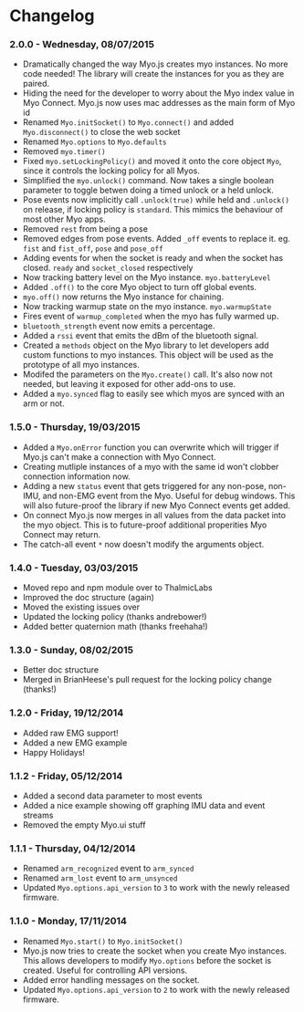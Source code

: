 # Changelog


### 2.0.0 - Wednesday, 08/07/2015
* Dramatically changed the way Myo.js creates myo instances. No more code needed! The library will create the instances for you as they are paired.
* Hiding the need for the developer to worry about the Myo index value in Myo Connect. Myo.js now uses mac addresses as the main form of Myo id
* Renamed `Myo.initSocket()` to `Myo.connect()` and added `Myo.disconnect()` to close the web socket
* Renamed `Myo.options` to `Myo.defaults`
* Removed `myo.timer()`
* Fixed `myo.setLockingPolicy()` and moved it onto the core object `Myo`, since it controls the locking policy for all Myos.
* Simplified the `myo.unlock()` command. Now takes a single boolean parameter to toggle betwen doing a timed unlock or a held unlock.
* Pose events now implicitly call `.unlock(true)` while held and `.unlock()` on release, if locking policy is `standard`. This mimics the behaviour of most other Myo apps.
* Removed `rest` from being a pose
* Removed edges from pose events. Added `_off` events to replace it. eg. `fist` and `fist_off`, `pose` and `pose_off`
* Adding events for when the socket is ready and when the socket has closed. `ready` and `socket_closed` respectively
* Now tracking battery level on the Myo instance. `myo.batteryLevel`
* Added `.off()` to the core Myo object to turn off global events.
* `myo.off()` now returns the Myo instance for chaining.
* Now tracking warmup state on the myo instance. `myo.warmupState`
* Fires event of `warmup_completed` when the myo has fully warmed up.
* `bluetooth_strength` event now emits a percentage.
* Added a `rssi` event that emits the dBm of the bluetooth signal.
* Created a `methods` object on the Myo library to let developers add custom functions to myo instances. This object will be used as the prototype of all myo instances.
* Modifed the parameters on the `Myo.create()` call. It's also now not needed, but leaving it exposed for other add-ons to use.
* Added a `myo.synced` flag to easily see which myos are synced with an arm or not.





### 1.5.0 - Thursday, 19/03/2015
* Added a `Myo.onError` function you can overwrite which will trigger if Myo.js can't make a connection with Myo Connect.
* Creating mutliple instances of a myo with the same id won't clobber connection information now.
* Adding a new `status` event that gets triggered for any non-pose, non-IMU, and non-EMG event from the Myo. Useful for debug windows. This will also future-proof the library if new Myo Connect events get added.
* On connect Myo.js now merges in all values from the data packet into the myo object. This is to future-proof additional properities Myo Connect may return.
* The catch-all event `*` now doesn't modify the arguments object.



### 1.4.0 - Tuesday, 03/03/2015
* Moved repo and npm module over to ThalmicLabs
* Improved the doc structure (again)
* Moved the existing issues over
* Updated the locking policy (thanks andrebower!)
* Added better quaternion math (thanks freehaha!)

### 1.3.0 - Sunday, 08/02/2015
* Better doc structure
* Merged in BrianHeese's pull request for the locking policy change (thanks!)

### 1.2.0 - Friday, 19/12/2014
* Added raw EMG support!
* Added a new EMG example
* Happy Holidays!

### 1.1.2 - Friday, 05/12/2014
* Added a second data parameter to most events
* Added a nice example showing off graphing IMU data and event streams
* Removed the empty Myo.ui stuff

### 1.1.1 - Thursday, 04/12/2014

* Renamed `arm_recognized` event to `arm_synced`
* Renamed `arm_lost` event to `arm_unsynced`
* Updated `Myo.options.api_version` to `3` to work with the newly released firmware.

### 1.1.0 - Monday, 17/11/2014

* Renamed `Myo.start()` to `Myo.initSocket()`
* Myo.js now tries to create the socket when you create Myo instances. This allows developers to modify `Myo.options` before the socket is created. Useful for controlling API versions.
* Added error handling messages on the socket.
* Updated `Myo.options.api_version` to `2` to work with the newly released firmware.